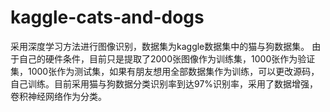 # kaggle-cats-and-dogs
采用深度学习方法进行图像识别，数据集为kaggle数据集中的猫与狗数据集。
由于自己的硬件条件，目前只是提取了2000张图像作为训练集，1000张作为验证集，1000张作为测试集，如果有朋友想用全部数据集作为训练，可以更改源码，自己训练。目前采用猫与狗数据分类识别率到达97%识别率，采用了数据增强，卷积神经网络作为分类。
